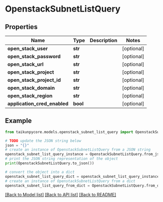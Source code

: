 # OpenstackSubnetListQuery


## Properties

Name | Type | Description | Notes
------------ | ------------- | ------------- | -------------
**open_stack_user** | **str** |  | [optional] 
**open_stack_password** | **str** |  | [optional] 
**open_stack_url** | **str** |  | [optional] 
**open_stack_project** | **str** |  | [optional] 
**open_stack_project_id** | **str** |  | [optional] 
**open_stack_domain** | **str** |  | [optional] 
**open_stack_region** | **str** |  | [optional] 
**application_cred_enabled** | **bool** |  | [optional] 

## Example

```python
from taikunpycore.models.openstack_subnet_list_query import OpenstackSubnetListQuery

# TODO update the JSON string below
json = "{}"
# create an instance of OpenstackSubnetListQuery from a JSON string
openstack_subnet_list_query_instance = OpenstackSubnetListQuery.from_json(json)
# print the JSON string representation of the object
print(OpenstackSubnetListQuery.to_json())

# convert the object into a dict
openstack_subnet_list_query_dict = openstack_subnet_list_query_instance.to_dict()
# create an instance of OpenstackSubnetListQuery from a dict
openstack_subnet_list_query_from_dict = OpenstackSubnetListQuery.from_dict(openstack_subnet_list_query_dict)
```
[[Back to Model list]](../README.md#documentation-for-models) [[Back to API list]](../README.md#documentation-for-api-endpoints) [[Back to README]](../README.md)


